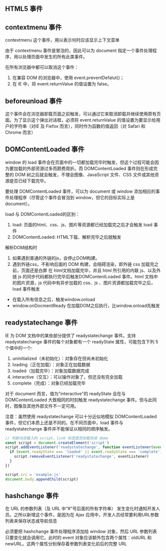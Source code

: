 
## HTML5 事件


## contextmenu 事件
contextmenu 这个事件，用以表示何时应该显示上下文菜单

由于 contextmenu 事件是冒泡的，因此可以为 document 指定一个事件处理程序，用以处理页面中发生的所有此类事件。


在所有浏览器中都可以取消这个事件：
1. 在兼容 DOM 的浏览器中，使用 event.preventDefalut()；
2. 在 IE 中，将 event.returnValue 的值设置为 false。

## beforeunload 事件
这个事件会在浏览器卸载页面之前触发，可以通过它来取消卸载并继续使用原有页面。为了显示这个弹出对话框，必须将 event.returnValue 的值设置为要显示给用户的字符串（对IE 及 Fiefox 而言），同时作为函数的值返回（对 Safari 和 Chrome 而言）


## DOMContentLoaded 事件
window 的 load 事件会在页面中的一切都加载完毕时触发，但这个过程可能会因为要加载的外部资源过多而颇费周折。而 DOMContentLoaded 事件则在形成完整的 DOM 树之后就会触发，不理会图像、JavaScript 文件、CSS 文件或其他资源是否已经下载完毕。

要处理 DOMContentLoaded 事件，可以为 document 或 window 添加相应的事件处理程序（尽管这个事件会冒泡到 window，但它的目标实际上是 document）。

load 与 DOMContentLoaded的区别：
1. load: 页面的html、css、js、图片等资源都已经加载完之后才会触发 load 事件
2. DOMContentLoaded: HTML下载、解析完毕之后就触发

解析DOM结构时
1. 如果遇到普通的外链的js，会停止DOM构建。
2. 遇到外链css，不影响后面的 DOM 构建，会阻碍渲染，即外链 css 加载完之前，页面还是白屏
在 html文档加载完毕，并且 html 所引用的内联 js、以及外链 js 的同步代码都执行完毕后触发DOMContentLoaded 事件。html 文档中的图片资源，js 代码中有异步加载的 css、js 、图片资源都加载完毕之后，load 事件触发


* 在载入所有信息之后，触发window.onload
* window.onDocmentReady 在加载DOM之后执行，比window.onload先触发

## readystatechange 事件
IE 为 DOM 文档中的某些部分提供了 readystatechange 事件。支持 readystatechange 事件的每个对象都有一个 readyState 属性，可能包含下列 5 个值中的一个:
1. uninitialized（未初始化）：对象存在但尚未初始化
2. loading（正在加载）：对象正在加载数据
3. loaded（加载完毕）：对象加载数据完成
4. interactive（交互）：可以操作对象了，但还没有完全加载
5. complete（完成）：对象已经加载完毕

对于 document 而言，值为"interactive"的 readyState 会在与 DOMContentLoaded 大致相同的时刻触发 readystatechange 事件。但与此同时，图像及其他外部文件不一定可用。

注意：虽然使用 readystatechange 可以十分近似地模拟 DOMContentLoaded 事件，但它们本质上还是不同的。在不同页面中，load 事件与 readystatechange 事件并不能保证以相同的顺序触发。

```js
// 判断动态载入的 script、link 标签是否加载完成 demo
const script = document.createElement('script')
script.addEventListener('readystatechange', function eventListener(event) {
  if (event.readyState === 'loaded' || event.readyState === 'complete') { // hack 的手段，浏览器自身的问题
    script.removeEventListener('readystatechange', eventListener)
  }
})

script.src = 'example.js'
document.body.appendChild(script)
```

##  hashchange 事件
在 URL 的参数列表（及 URL 中“#”号后面的所有字符串）
发生变化时通知开发人员。之所以新增这个事件，是因为在 Ajax 应用中，开发人员经常要利用URL参数列表来保存状态或导航信息

必须要把 hashchange 事件处理程序添加给 window 对象，然后 URL 参数列表只要变化就会调用它。此时的 event 对象应该额外包含两个属性：oldURL 和 newURL。这两个属性分别保存着参数列表变化前后的完整 URL
